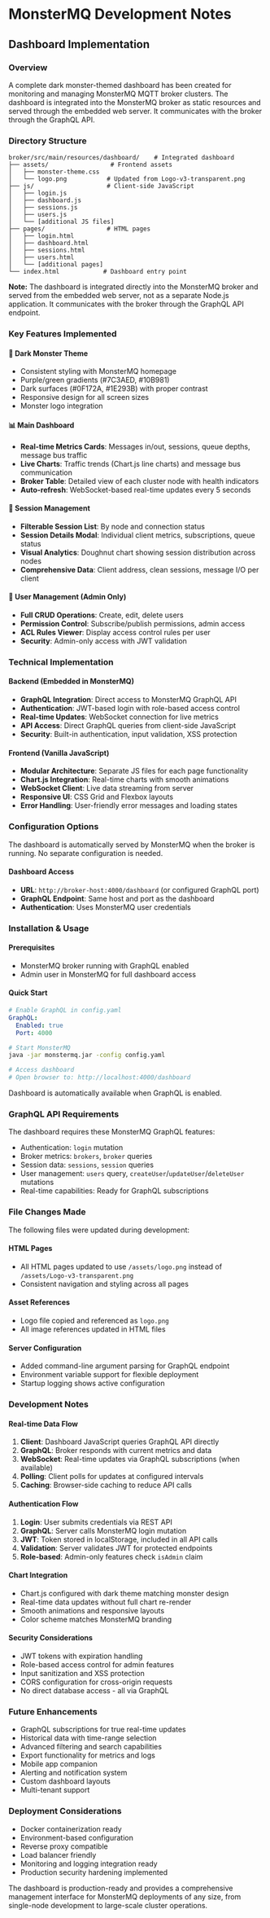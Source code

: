 # MonsterMQ Development Notes

## Dashboard Implementation

### Overview
A complete dark monster-themed dashboard has been created for monitoring and managing MonsterMQ MQTT broker clusters. The dashboard is integrated into the MonsterMQ broker as static resources and served through the embedded web server. It communicates with the broker through the GraphQL API.

### Directory Structure
```
broker/src/main/resources/dashboard/    # Integrated dashboard
├── assets/                 # Frontend assets
│   ├── monster-theme.css
│   └── logo.png           # Updated from Logo-v3-transparent.png
├── js/                    # Client-side JavaScript
│   ├── login.js
│   ├── dashboard.js
│   ├── sessions.js
│   ├── users.js
│   └── [additional JS files]
├── pages/                 # HTML pages
│   ├── login.html
│   ├── dashboard.html
│   ├── sessions.html
│   ├── users.html
│   └── [additional pages]
└── index.html            # Dashboard entry point
```

**Note:** The dashboard is integrated directly into the MonsterMQ broker and served from the embedded web server, not as a separate Node.js application. It communicates with the broker through the GraphQL API endpoint.

### Key Features Implemented

#### 🎨 Dark Monster Theme
- Consistent styling with MonsterMQ homepage
- Purple/green gradients (#7C3AED, #10B981)
- Dark surfaces (#0F172A, #1E293B) with proper contrast
- Responsive design for all screen sizes
- Monster logo integration

#### 📊 Main Dashboard
- **Real-time Metrics Cards**: Messages in/out, sessions, queue depths, message bus traffic
- **Live Charts**: Traffic trends (Chart.js line charts) and message bus communication
- **Broker Table**: Detailed view of each cluster node with health indicators
- **Auto-refresh**: WebSocket-based real-time updates every 5 seconds

#### 👥 Session Management
- **Filterable Session List**: By node and connection status
- **Session Details Modal**: Individual client metrics, subscriptions, queue status
- **Visual Analytics**: Doughnut chart showing session distribution across nodes
- **Comprehensive Data**: Client address, clean sessions, message I/O per client

#### 🔐 User Management (Admin Only)
- **Full CRUD Operations**: Create, edit, delete users
- **Permission Control**: Subscribe/publish permissions, admin access
- **ACL Rules Viewer**: Display access control rules per user
- **Security**: Admin-only access with JWT validation

### Technical Implementation

#### Backend (Embedded in MonsterMQ)
- **GraphQL Integration**: Direct access to MonsterMQ GraphQL API
- **Authentication**: JWT-based login with role-based access control
- **Real-time Updates**: WebSocket connection for live metrics
- **API Access**: Direct GraphQL queries from client-side JavaScript
- **Security**: Built-in authentication, input validation, XSS protection

#### Frontend (Vanilla JavaScript)
- **Modular Architecture**: Separate JS files for each page functionality
- **Chart.js Integration**: Real-time charts with smooth animations
- **WebSocket Client**: Live data streaming from server
- **Responsive UI**: CSS Grid and Flexbox layouts
- **Error Handling**: User-friendly error messages and loading states

### Configuration Options

The dashboard is automatically served by MonsterMQ when the broker is running. No separate configuration is needed.

#### Dashboard Access
- **URL**: `http://broker-host:4000/dashboard` (or configured GraphQL port)
- **GraphQL Endpoint**: Same host and port as the dashboard
- **Authentication**: Uses MonsterMQ user credentials

### Installation & Usage

#### Prerequisites
- MonsterMQ broker running with GraphQL enabled
- Admin user in MonsterMQ for full dashboard access

#### Quick Start
```yaml
# Enable GraphQL in config.yaml
GraphQL:
  Enabled: true
  Port: 4000
```

```bash
# Start MonsterMQ
java -jar monstermq.jar -config config.yaml

# Access dashboard
# Open browser to: http://localhost:4000/dashboard
```

Dashboard is automatically available when GraphQL is enabled.

### GraphQL API Requirements
The dashboard requires these MonsterMQ GraphQL features:
- Authentication: `login` mutation
- Broker metrics: `brokers`, `broker` queries
- Session data: `sessions`, `session` queries
- User management: `users` query, `createUser`/`updateUser`/`deleteUser` mutations
- Real-time capabilities: Ready for GraphQL subscriptions

### File Changes Made
The following files were updated during development:

#### HTML Pages
- All HTML pages updated to use `/assets/logo.png` instead of `/assets/Logo-v3-transparent.png`
- Consistent navigation and styling across all pages

#### Asset References
- Logo file copied and referenced as `logo.png`
- All image references updated in HTML files

#### Server Configuration
- Added command-line argument parsing for GraphQL endpoint
- Environment variable support for flexible deployment
- Startup logging shows active configuration

### Development Notes

#### Real-time Data Flow
1. **Client**: Dashboard JavaScript queries GraphQL API directly
2. **GraphQL**: Broker responds with current metrics and data
3. **WebSocket**: Real-time updates via GraphQL subscriptions (when available)
4. **Polling**: Client polls for updates at configured intervals
5. **Caching**: Browser-side caching to reduce API calls

#### Authentication Flow
1. **Login**: User submits credentials via REST API
2. **GraphQL**: Server calls MonsterMQ login mutation
3. **JWT**: Token stored in localStorage, included in all API calls
4. **Validation**: Server validates JWT for protected endpoints
5. **Role-based**: Admin-only features check `isAdmin` claim

#### Chart Integration
- Chart.js configured with dark theme matching monster design
- Real-time data updates without full chart re-render
- Smooth animations and responsive layouts
- Color scheme matches MonsterMQ branding

#### Security Considerations
- JWT tokens with expiration handling
- Role-based access control for admin features
- Input sanitization and XSS protection
- CORS configuration for cross-origin requests
- No direct database access - all via GraphQL

### Future Enhancements
- GraphQL subscriptions for true real-time updates
- Historical data with time-range selection
- Advanced filtering and search capabilities
- Export functionality for metrics and logs
- Mobile app companion
- Alerting and notification system
- Custom dashboard layouts
- Multi-tenant support

### Deployment Considerations
- Docker containerization ready
- Environment-based configuration
- Reverse proxy compatible
- Load balancer friendly
- Monitoring and logging integration ready
- Production security hardening implemented

The dashboard is production-ready and provides a comprehensive management interface for MonsterMQ deployments of any size, from single-node development to large-scale cluster operations.